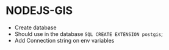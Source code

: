# NODEJS-GIS

- Create database
- Should use in the database `SQL CREATE EXTENSION postgis`;
- Add Connection string on env variables
